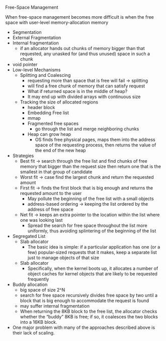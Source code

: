 

Free-Space Management

When free-space management becomes more difficult is when the free space with user-level memory-allocation memory

- Segmentation
- External Fragmentation
- Internal fragmentation
    - if an allocator hands out chunks of memory bigger than that requested, any unasked for (and thus unused) space in such a chunk
- void pointer
- Low-level Mechanisms
    - Splitting and Coalescing
        - requesting more than space that is free will fail → splitting
        - will find a free chunk of memory that can satisfy request
        - What if returned space is in the middle of heap?
        - It may end up with divided arrays with continuous size
    - Tracking the size of allocated regions
        - header block
        - Embedding Free list
        - mmap
        - Fragmented free spaces
            - go through the list and merge neighboring chunks
        - Heap can grow heap
            - OS finds free physical pages, maps them into the address space of the requesting process, then returns the value of the end of the new heap
- Strategies
    - Best fit → search through the free list and find chunks of free memory that bigger than the request size then return one that is the smallest in that group of candidate
    - Worst fit → case find the largest chunk and return the requested amount
    - First fit → finds the first block that is big enough and returns the requested amount to the user
        - May pollute the beginning of the free list with a small objects
        - address-based ordering → keeping the list ordered by the address of free space
    - Net fit → keeps an extra pointer to the location within the list where one was looking last
        - Spread the search for free space throughout the list more uniformly, thus avoiding splintering of the beginning of the list
- Segregated List
    - Slab allocator
        - The basic idea is simple: if a particular application has one (or a few) popular-sized requests that it makes, keep a separate list just to manage objects of that size
    - Slab allocator
        - Specifically, when the kernel boots up, it allocates a number of object caches for kernel objects that are likely to be requested frequently
- Buddy allocation
    - big space of size 2^N
    - search for free space recursively divides free space by two until a block that is big enough to accommodate the request is found
    - may suffer internal fragmentation
    - When returning the 8KB block to the free list, the allocator checks whether the “buddy” 8KB is free; if so, it coalesces the two blocks into a 16KB block.
- One major problem with many of the approaches described above is their lack of scaling.